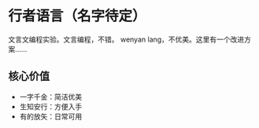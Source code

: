 # 行者语言（名字待定）

文言文编程实验。文言编程，不错。 wenyan lang，不优美。这里有一个改进方案……

## 核心价值

- 一字千金：简洁优美
- 生知安行：方便入手
- 有的放矢：日常可用
